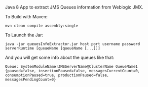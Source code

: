 Java 8 App to extract JMS Queues information from Weblogic JMX.

To Build with Maven:

```mvn clean compile assembly:single```

To Launch the Jar:

```java -jar queuesInfoExtractor.jar host port username password serverRuntime [queueName [queueName [...]]]```

And you will get some info about the queues like that:

````
Queue: SystemModuleName!JMSServerName@ClusterName QueueName1
{paused=false, insertionPaused=false, messagesCurrentCount=0, consumptionPaused=true, productionPaused=false, messagesPendingCount=0}
````
